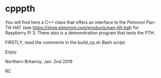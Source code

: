 # cpppth

You will find here a C++ class that offers an interface to the Pimoroni Pan-Tilt HAT (see https://shop.pimoroni.com/products/pan-tilt-hat) for Raspberry Pi 3. There also is a demonstration program that tests the PTH.

FIRSTLY, read the comments in the build_cp.sh Bash script. 

Enjoy.

Northern Britanny, Jan. 2nd 2019

RC
